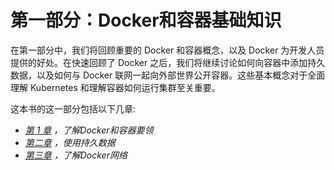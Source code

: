 # 第一部分：Docker和容器基础知识

在第一部分中，我们将回顾重要的 Docker 和容器概念，以及 Docker 为开发人员提供的好处。在快速回顾了 Docker 之后，我们将继续讨论如何向容器中添加持久数据，以及如何与 Docker 联网一起向外部世界公开容器。这些基本概念对于全面理解 Kubernetes 和理解容器如何运行集群至关重要。

这本书的这一部分包括以下几章:

*   [*第 1 章*](01.html#_idTextAnchor018) *，了解Docker和容器要领*
*   [*第二章*](02.html#_idTextAnchor044) *，使用持久数据*
*   [*第三章*](03.html#_idTextAnchor062) *，了解Docker网络*